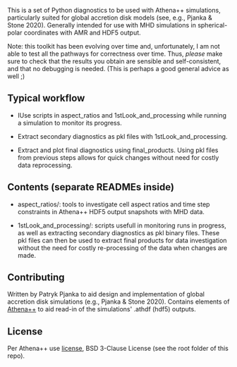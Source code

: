 
This is a set of Python diagnostics to be used with Athena++ simulations, particularly suited for global accretion disk models (see, e.g., Pjanka & Stone 2020). Generally intended for use with MHD simulations in spherical-polar coordinates with AMR and HDF5 output.

Note: this toolkit has been evolving over time and, unfortunately, I am not able to test all the pathways for correctness over time. Thus, *please* make sure to check that the results you obtain are sensible and self-consistent, and that no debugging is needed. (This is perhaps a good general advice as well ;)

## Typical workflow

 - IUse scripts in aspect_ratios and 1stLook_and_processing while running a simulation to monitor its progress.

 - Extract secondary diagnostics as pkl files with 1stLook_and_processing.

 - Extract and plot final diagnostics using final_products. Using pkl files from previous steps allows for quick changes without need for costly data reprocessing.

## Contents (separate READMEs inside)

 - aspect_ratios/: tools to investigate cell aspect ratios and time step constraints in Athena++ HDF5 output snapshots with MHD data.

 - 1stLook_and_processing/: scripts usefull in monitoring runs in progress, as well as extracting secondary diagnostics as pkl binary files. These pkl files can then be used to extract final products for data investigation without the need for costly re-processing of the data when changes are made.

## Contributing

Written by Patryk Pjanka to aid design and implementation of global accretion disk simulations (e.g., Pjanka & Stone 2020). Contains elements of [Athena++](https://github.com/PrincetonUniversity/athena-public-version) to aid read-in of the simulations' .athdf (hdf5) outputs.

## License
Per Athena++ use [license](https://github.com/PrincetonUniversity/athena-public-version/blob/master/LICENSE), BSD 3-Clause License (see the root folder of this repo).